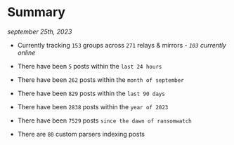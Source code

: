 
# Summary
_september 25th, 2023_

- Currently tracking `153` groups across `271` relays & mirrors - _`103` currently online_

- There have been `5` posts within the `last 24 hours`

- There have been `262` posts within the `month of september`

- There have been `829` posts within the `last 90 days`

- There have been `2838` posts within the `year of 2023`

- There have been `7529` posts `since the dawn of ransomwatch`

- There are `80` custom parsers indexing posts
